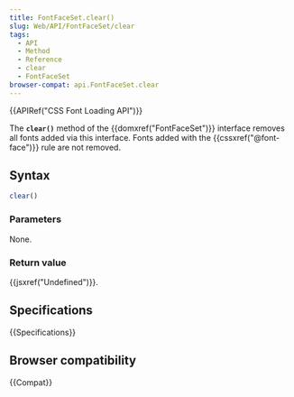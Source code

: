 ```yaml
---
title: FontFaceSet.clear()
slug: Web/API/FontFaceSet/clear
tags:
  - API
  - Method
  - Reference
  - clear
  - FontFaceSet
browser-compat: api.FontFaceSet.clear
---
```

{{APIRef("CSS Font Loading API")}}

The **`clear()`** method of the {{domxref("FontFaceSet")}} interface removes all fonts added via this interface. Fonts added with the {{cssxref("@font-face")}} rule are not removed.

## Syntax

```js
clear()
```

### Parameters

None.

### Return value

{{jsxref("Undefined")}}.

## Specifications

{{Specifications}}

## Browser compatibility

{{Compat}}
